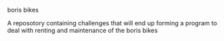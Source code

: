 boris bikes

A reposotory containing challenges that will end up forming a program to deal with renting and maintenance of the boris bikes
